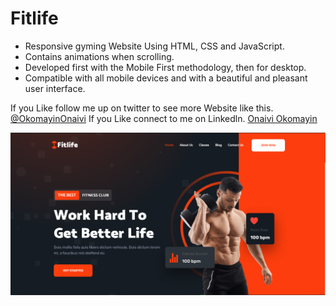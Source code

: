 # Fitlife


- Responsive gyming Website Using HTML, CSS and JavaScript.
- Contains animations when scrolling.
- Developed first with the Mobile First methodology, then for desktop.
- Compatible with all mobile devices and with a beautiful and pleasant user interface.

If you Like follow me up on twitter to see more Website like this. [@OkomayinOnaivi](https://twitter.com/OkomayinOnaivi)
If you Like connect to me on Linkedln. [Onaivi Okomayin](https://www.linkedin.com/in/onaivi-okomayin-732b82241/)

![preview img](/fitlife.png)